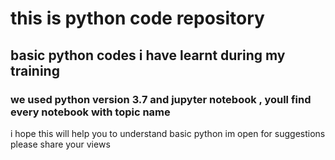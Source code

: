# this is python code repository
## basic python codes i have learnt during my training
### we used python version 3.7 and jupyter notebook , youll find every notebook with topic name
i hope this will help you to understand basic python
im open for suggestions please share your views
